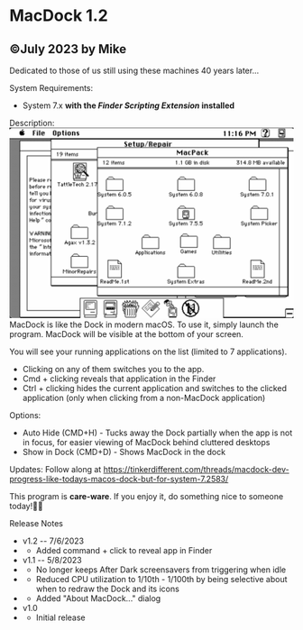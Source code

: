 # MacDock 1.2 
## ©July 2023 by Mike
Dedicated to those of us still using these machines 40 years later...

System Requirements:
- System 7.x **with the *Finder Scripting Extension* installed**

Description:
![screenshot](screenshot_for_readme.png)
MacDock is like the Dock in modern macOS.
To use it, simply launch the program.  MacDock will be visible at the bottom of your screen.  

You will see your running applications on the list (limited to 7 applications).  

- Clicking on any of them switches you to the app.
- Cmd + clicking reveals that application in the Finder
- Ctrl + clicking hides the current application and switches to the clicked application (only when clicking from a non-MacDock application)

Options:
- Auto Hide (CMD+H) - Tucks away the Dock partially when the app is not in focus, for easier viewing of MacDock behind cluttered desktops
- Show in Dock (CMD+D) - Shows MacDock in the dock 

Updates:
Follow along at https://tinkerdifferent.com/threads/macdock-dev-progress-like-todays-macos-dock-but-for-system-7.2583/

This program is **care-ware**.  If you enjoy it, do something nice to someone today!

Release Notes
- v1.2 -- 7/6/2023
- - Added command + click to reveal app in Finder
- v1.1 -- 5/8/2023
- - No longer keeps After Dark screensavers from triggering when idle
- - Reduced CPU utilization to 1/10th - 1/100th by being selective about when to redraw the Dock and its icons
- - Added "About MacDock..." dialog
- v1.0
- - Initial release
